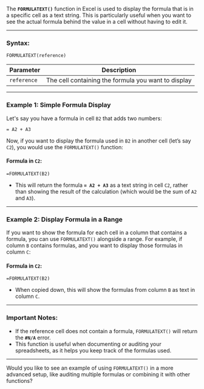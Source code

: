 The **`FORMULATEXT()`** function in Excel is used to display the formula that is in a specific cell as a text string. This is particularly useful when you want to see the actual formula behind the value in a cell without having to edit it.

---

### **Syntax:**

```excel
FORMULATEXT(reference)
```

| Parameter    | Description                                   |
|--------------|-----------------------------------------------|
| `reference`  | The cell containing the formula you want to display |

---

### **Example 1: Simple Formula Display**

Let's say you have a formula in cell `B2` that adds two numbers:

```excel
= A2 + A3
```

Now, if you want to display the formula used in `B2` in another cell (let’s say `C2`), you would use the `FORMULATEXT()` function:

#### **Formula in `C2`:**
```excel
=FORMULATEXT(B2)
```

- This will return the formula **`= A2 + A3`** as a text string in cell `C2`, rather than showing the result of the calculation (which would be the sum of `A2` and `A3`).

---

### **Example 2: Display Formula in a Range**

If you want to show the formula for each cell in a column that contains a formula, you can use `FORMULATEXT()` alongside a range. For example, if column `B` contains formulas, and you want to display those formulas in column `C`:

#### **Formula in `C2`:**
```excel
=FORMULATEXT(B2)
```

- When copied down, this will show the formulas from column `B` as text in column `C`.

---

### **Important Notes:**
- If the reference cell does not contain a formula, `FORMULATEXT()` will return the **`#N/A`** error.
- This function is useful when documenting or auditing your spreadsheets, as it helps you keep track of the formulas used.

---

Would you like to see an example of using `FORMULATEXT()` in a more advanced setup, like auditing multiple formulas or combining it with other functions?